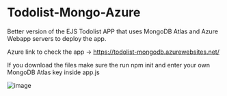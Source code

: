 # Todolist-Mongo-Azure
Better version of the EJS Todolist APP that uses MongoDB Atlas and Azure Webapp servers to deploy the app.

Azure link to check the app -> https://todolist-mongodb.azurewebsites.net/

If you download the files make sure the run npm init and enter your own MongoDB Atlas key inside app.js 

![image](https://user-images.githubusercontent.com/7224476/219817305-b3a3d40c-9b3e-466d-bad6-347e82c89dd4.png)


